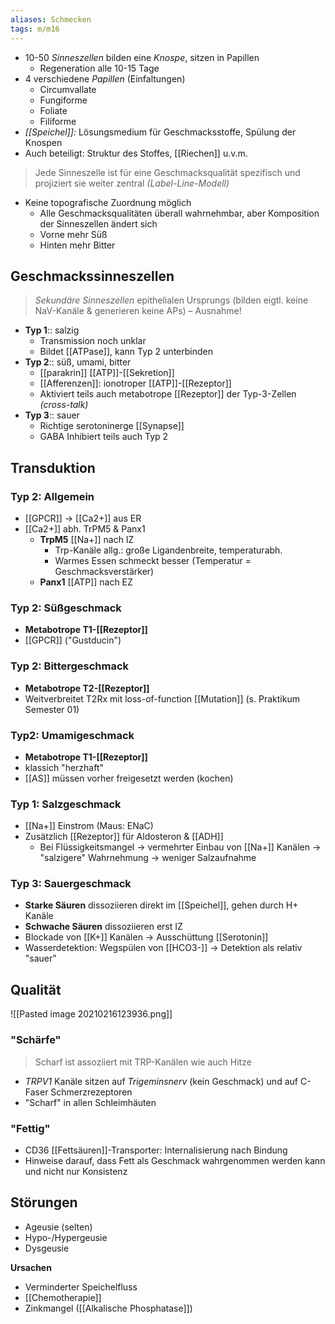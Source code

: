 ```yaml
---
aliases: Schmecken
tags: m/m16
---
```

- 10-50 *Sinneszellen* bilden eine *Knospe*, sitzen in Papillen
	- Regeneration alle 10-15 Tage
- 4 verschiedene *Papillen* (Einfaltungen)
	- Circumvallate
	- Fungiforme
	- Foliate
	- Filiforme
- *[[Speichel]]:* Lösungsmedium für Geschmacksstoffe, Spülung der Knospen
- Auch beteiligt: Struktur des Stoffes, [[Riechen]] u.v.m.

> Jede Sinneszelle ist für eine Geschmacksqualität spezifisch und projiziert sie weiter zentral *(Label-Line-Modell)*
- Keine topografische Zuordnung möglich
	- Alle Geschmacksqualitäten überall wahrnehmbar, aber Komposition der Sinneszellen ändert sich
	- Vorne mehr Süß
	- Hinten mehr Bitter
## Geschmackssinneszellen
> *Sekundäre Sinneszellen* epithelialen Ursprungs (bilden eigtl. keine NaV-Kanäle & generieren keine APs) – Ausnahme!
- **Typ 1**:: salzig
	- Transmission noch unklar
	- Bildet [[ATPase]], kann Typ 2 unterbinden
- **Typ 2**:: süß, umami, bitter
	- [[parakrin]] [[ATP]]-[[Sekretion]]
	- [[Afferenzen]]: ionotroper [[ATP]]-[[Rezeptor]]
	- Aktiviert teils auch metabotrope [[Rezeptor]] der Typ-3-Zellen *(cross-talk)*
- **Typ 3**:: sauer
	- Richtige serotoninerge [[Synapse]]
	- GABA Inhibiert teils auch Typ 2
## Transduktion
### Typ 2: Allgemein
- [[GPCR]] → [[Ca2+]] aus ER
- [[Ca2+]] abh. TrPM5 & Panx1
	- **TrpM5** [[Na+]] nach IZ
		- Trp-Kanäle allg.: große Ligandenbreite, temperaturabh.
		- Warmes Essen schmeckt besser (Temperatur = Geschmacksverstärker)
	- **Panx1** [[ATP]] nach EZ
### Typ 2: Süßgeschmack
- **Metabotrope T1-[[Rezeptor]]**
- [[GPCR]] ("Gustducin")
### Typ 2: Bittergeschmack
- **Metabotrope T2-[[Rezeptor]]**
- Weitverbreitet T2Rx mit loss-of-function [[Mutation]] (s. Praktikum Semester 01)
### Typ2: Umamigeschmack
- **Metabotrope T1-[[Rezeptor]]**
- klassich "herzhaft"
- [[AS]] müssen vorher freigesetzt werden (kochen)

### Typ 1: Salzgeschmack
- [[Na+]] Einstrom (Maus: ENaC)
- Zusätzlich [[Rezeptor]] für Aldosteron & [[ADH]]
	- Bei Flüssigkeitsmangel → vermehrter Einbau von [[Na+]] Kanälen → "salzigere" Wahrnehmung → weniger Salzaufnahme

### Typ 3: Sauergeschmack
- **Starke Säuren** dissoziieren direkt im [[Speichel]], gehen durch H+ Kanäle
- **Schwache Säuren** dissoziieren erst IZ
- Blockade von [[K+]] Kanälen → Ausschüttung [[Serotonin]]
- Wasserdetektion: Wegspülen von [[HCO3-]] → Detektion als relativ "sauer"


## Qualität
![[Pasted image 20210216123936.png]]

### "Schärfe"
> Scharf ist assoziiert mit TRP-Kanälen wie auch Hitze
 - *TRPV1* Kanäle sitzen auf *Trigeminsnerv* (kein Geschmack) und auf C-Faser Schmerzrezeptoren
 - "Scharf" in allen Schleimhäuten
### "Fettig"
- CD36 [[Fettsäuren]]-Transporter: Internalisierung nach Bindung
- Hinweise darauf, dass Fett als Geschmack wahrgenommen werden kann und nicht nur Konsistenz

## Störungen
- Ageusie (selten)
- Hypo-/Hypergeusie
- Dysgeusie

**Ursachen**
- Verminderter Speichelfluss
- [[Chemotherapie]]
- Zinkmangel ([[Alkalische Phosphatase]])